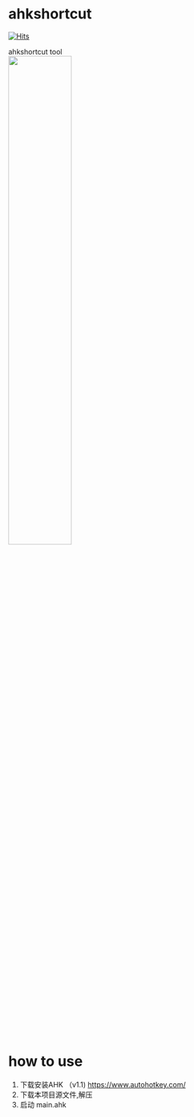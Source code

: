# ahkshortcut
[![Hits](https://hits.seeyoufarm.com/api/count/incr/badge.svg?url=https://github.com/cornradio/ahkshortcut&count_bg=%23F26E00&title_bg=%23000000)](https://hits.seeyoufarm.com)

 ahkshortcut tool  
<img src="https://github.com/user-attachments/assets/f47dfb83-37b0-428a-832b-ba893be90993" width="50%">


# how to use
1. 下载安装AHK （v1.1) https://www.autohotkey.com/
2. 下载本项目源文件,解压
3. 启动 main.ahk
